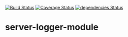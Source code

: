[![Build Status](https://travis-ci.org/modern-mean/server-logger-module.svg?branch=master)](https://travis-ci.org/modern-mean/server-logger-module)
[![Coverage Status](https://coveralls.io/repos/github/modern-mean/server-logger-module/badge.svg?branch=master)](https://coveralls.io/github/modern-mean/server-logger-module?branch=master)
[![dependencies Status](https://david-dm.org/modern-mean/server-logger-module/status.svg)](https://david-dm.org/modern-mean/server-logger-module)

# server-logger-module
